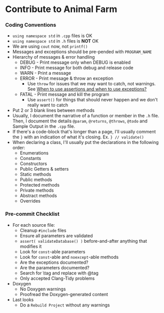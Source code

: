 Contribute to Animal Farm
=========================

### Coding Conventions
- `using namespace std` in `.cpp` files is OK
- `using namespace std` in `.h` files is **NOT** OK
- We are using `cout` now, not `printf()`
- Messages and exceptions should be pre-pended with `PROGRAM_NAME`
- Hierarchy of messages & error handling
    - DEBUG - Print message only when DEBUG is enabled
    - INFO - Print message for both debug and release code
    - WARN - Print a message
    - ERROR - Print message & throw an exception
        - Use `throw` for issues that we may want to catch, not warnings.  See [When to use assertions and when to use exceptions?](https://softwareengineering.stackexchange.com/questions/15515/when-to-use-assertions-and-when-to-use-exceptions)
    - FATAL - Print message and kill the program
        - Use `assert()` for things that should never happen and we don't really want to catch
- Put 2 or 3 blank lines between methods
- Usually, I document the narrative of a function or member in the `.h` file.  Then, I document the details `@param`, `@returns`, `@throws`, `@todo` and Sample Output in the `.cpp` file.
- If there's a code-block that's longer than a page, I'll usually comment the `}` with an indication of what it's closing.  Ex. `} // validate()`
- When declaring a class, I'll usually put the declarations in the following order:
    - Enumerations
    - Constants
    - Constructors
    - Public Getters & setters
    - Static methods
    - Public methods
    - Protected methods
    - Private methods
    - Abstract methods
    - Overrides

### Pre-commit Checklist
- For each source file:
    - Cleanup `#include` files
    - Ensure all parameters are validated
    - `assert( validateDatabase() )` before-and-after anything that modifies it
    - Look for `const`-able parameters
    - Look for `const`-able and `noexcept`-able methods
    - Are the exceptions documented?
    - Are the parameters documented?
    - Search for \\tag and replace with \@tag
    - Only accepted Clang-Tidy problems
- Doxygen
    - No Doxygen warnings
    - Proofread the Doxygen-generated content
- Last looks
    - Do a `Rebuild Project` without any warnings